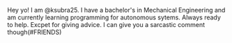 Hey yo! I am @ksubra25. I have a bachelor's in Mechanical Engineering and am currently learning programming for autonomous sytems. Always ready to help. Excpet for giving advice. I can give you a sarcastic comment though(#FRIENDS)
<!---
ksubra01/ksubra01 is a ✨ special ✨ repository because its `README.md` (this file) appears on your GitHub profile.
You can click the Preview link to take a look at your changes.
--->
